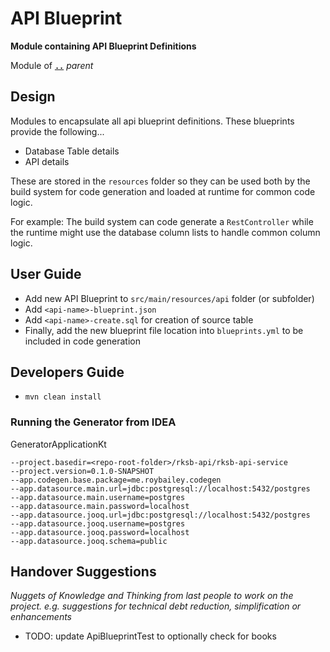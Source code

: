 # API Blueprint

**Module containing API Blueprint Definitions**

Module of [**`..`**](../README.md) *parent*


## Design

Modules to encapsulate all api blueprint definitions.
These blueprints provide the following...

* Database Table details
* API details

These are stored in the `resources` folder so they can be used both by the build system
for code generation and loaded at runtime for common code logic.

For example:  The build system can code generate a `RestController` while the runtime
might use the database column lists to handle common column logic.


## User Guide

* Add new API Blueprint to `src/main/resources/api` folder (or subfolder)
* Add `<api-name>-blueprint.json`
* Add `<api-name>-create.sql` for creation of source table
* Finally, add the new blueprint file location into `blueprints.yml` to be included in code generation


## Developers Guide

* `mvn clean install` 

### Running the Generator from IDEA

GeneratorApplicationKt

```
--project.basedir=<repo-root-folder>/rksb-api/rksb-api-service
--project.version=0.1.0-SNAPSHOT
--app.codegen.base.package=me.roybailey.codegen
--app.datasource.main.url=jdbc:postgresql://localhost:5432/postgres
--app.datasource.main.username=postgres
--app.datasource.main.password=localhost
--app.datasource.jooq.url=jdbc:postgresql://localhost:5432/postgres
--app.datasource.jooq.username=postgres
--app.datasource.jooq.password=localhost
--app.datasource.jooq.schema=public
```

## Handover Suggestions

_Nuggets of Knowledge and Thinking from last people to work on the project._
_e.g. suggestions for technical debt reduction, simplification or enhancements_

* TODO: update ApiBlueprintTest to optionally check for books

